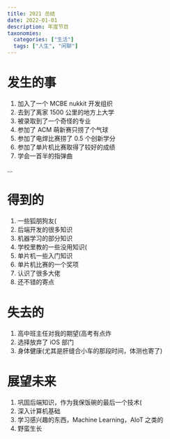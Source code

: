 ```yaml
---
title: 2021 总结
date: 2022-01-01
description: 年度节目
taxonomies:
  categories: ["生活"]
  tags: ["人生", "闲聊"]
---
```


# 发生的事

1. 加入了一个 MCBE nukkit 开发组织
2. 去到了离家 1500 公里的地方上大学
3. 被录取到了一个奇怪的专业
4. 参加了 ACM 萌新赛只捞了个气球
5. 参加了电焊比赛捞了 0.5 个创新学分
6. 参加了单片机比赛取得了较好的成绩
7. 学会一首半的指弹曲

...

# 得到的

1. 一些狐朋狗友(
1. 后端开发的很多知识
1. 机器学习的部分知识
1. 学校里教的一些没用知识(
1. 单片机一些入门知识
1. 单片机比赛的一个奖项
1. 认识了很多大佬
1. 还不错的寄点

# 失去的

1. 高中班主任对我的期望(高考有点炸
1. 选择放弃了 iOS 部门
1. 身体健康(尤其是肝缝合小车的那段时间，体测也寄了)

# 展望未来

1. 巩固后端知识，作为我保饭碗的最后一个技术(
1. 深入计算机基础
1. 学习感兴趣的东西，Machine Learning，AIoT 之类的
1. 野蛮生长
